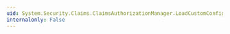 ```yaml
---
uid: System.Security.Claims.ClaimsAuthorizationManager.LoadCustomConfiguration(System.Xml.XmlNodeList)
internalonly: False
---
```

